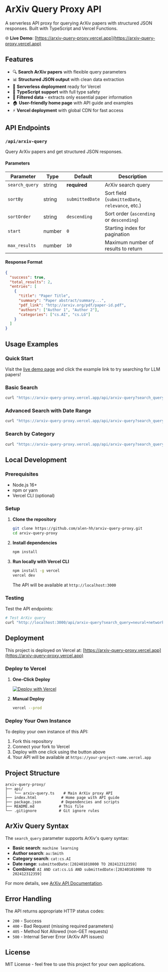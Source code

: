 # ArXiv Query Proxy API

A serverless API proxy for querying ArXiv papers with structured JSON responses. Built with TypeScript and Vercel Functions.

🌐 **Live Demo**: [https://arxiv-query-proxy.vercel.app](https://arxiv-query-proxy.vercel.app)

## Features

- 🔍 **Search ArXiv papers** with flexible query parameters
- 📊 **Structured JSON output** with clean data extraction
- 🚀 **Serverless deployment** ready for Vercel
- 📝 **TypeScript support** with full type safety
- 🎯 **Filtered data** - extracts only essential paper information
- 🏠 **User-friendly home page** with API guide and examples
- ⚡ **Vercel deployment** with global CDN for fast access

## API Endpoints

### `/api/arxiv-query`

Query ArXiv papers and get structured JSON responses.

#### Parameters

| Parameter | Type | Default | Description |
|-----------|------|---------|-------------|
| `search_query` | string | **required** | ArXiv search query |
| `sortBy` | string | `submittedDate` | Sort field (`submittedDate`, `relevance`, etc.) |
| `sortOrder` | string | `descending` | Sort order (`ascending` or `descending`) |
| `start` | number | `0` | Starting index for pagination |
| `max_results` | number | `10` | Maximum number of results to return |

#### Response Format

```json
{
  "success": true,
  "total_results": 2,
  "entries": [
    {
      "title": "Paper Title",
      "summary": "Paper abstract/summary...",
      "pdf_link": "http://arxiv.org/pdf/paper-id.pdf",
      "authors": ["Author 1", "Author 2"],
      "categories": ["cs.AI", "cs.LG"]
    }
  ]
}
```

## Usage Examples

### Quick Start
Visit the [live demo page](https://arxiv-query-proxy.vercel.app) and click the example link to try searching for LLM papers!

### Basic Search
```bash
curl "https://arxiv-query-proxy.vercel.app/api/arxiv-query?search_query=machine+learning"
```

### Advanced Search with Date Range
```bash
curl "https://arxiv-query-proxy.vercel.app/api/arxiv-query?search_query=AI+AND+submittedDate:[202509290000+TO+202509300000]&sortBy=submittedDate&sortOrder=descending&max_results=5"
```

### Search by Category
```bash
curl "https://arxiv-query-proxy.vercel.app/api/arxiv-query?search_query=cat:cs.AI&max_results=3"
```

## Local Development

### Prerequisites
- Node.js 16+ 
- npm or yarn
- Vercel CLI (optional)

### Setup

1. **Clone the repository**
   ```bash
   git clone https://github.com/alen-hh/arxiv-query-proxy.git
   cd arxiv-query-proxy
   ```

2. **Install dependencies**
   ```bash
   npm install
   ```

3. **Run locally with Vercel CLI**
   ```bash
   npm install -g vercel
   vercel dev
   ```
   
   The API will be available at `http://localhost:3000`

### Testing

Test the API endpoints:

```bash
# Test ArXiv query
curl "http://localhost:3000/api/arxiv-query?search_query=neural+networks&max_results=2"
```

## Deployment

This project is deployed on Vercel at: [https://arxiv-query-proxy.vercel.app](https://arxiv-query-proxy.vercel.app)

### Deploy to Vercel

1. **One-Click Deploy**
   
   [![Deploy with Vercel](https://vercel.com/button)](https://vercel.com/new/clone?repository-url=https://github.com/alen-hh/arxiv-query-proxy)

2. **Manual Deploy**
   ```bash
   vercel --prod
   ```

### Deploy Your Own Instance

To deploy your own instance of this API:

1. Fork this repository
2. Connect your fork to Vercel
3. Deploy with one click using the button above
4. Your API will be available at `https://your-project-name.vercel.app`

## Project Structure

```
arxiv-query-proxy/
├── api/
│   └── arxiv-query.ts    # Main ArXiv proxy API
├── index.html           # Home page with API guide
├── package.json         # Dependencies and scripts
├── README.md           # This file
└── .gitignore          # Git ignore rules
```

## ArXiv Query Syntax

The `search_query` parameter supports ArXiv's query syntax:

- **Basic search**: `machine learning`
- **Author search**: `au:Smith`
- **Category search**: `cat:cs.AI`
- **Date range**: `submittedDate:[202401010000 TO 202412312359]`
- **Combined**: `AI AND cat:cs.LG AND submittedDate:[202401010000 TO 202412312359]`

For more details, see [ArXiv API Documentation](https://arxiv.org/help/api/user-manual).

## Error Handling

The API returns appropriate HTTP status codes:

- `200` - Success
- `400` - Bad Request (missing required parameters)
- `405` - Method Not Allowed (non-GET requests)
- `500` - Internal Server Error (ArXiv API issues)

## License

MIT License - feel free to use this project for your own applications.
